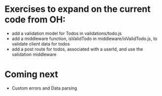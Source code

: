 # Exercises to expand on the current code from OH:

- add a validation model for Todos in validations/todo.js
- add a middleware function, isValidTodo in middleware/isValidTodo.js, to validate client data for todos
- add a post route for todos, associated with a userId, and use the validation middleware

# Coming next

- Custom errors and Data parsing
